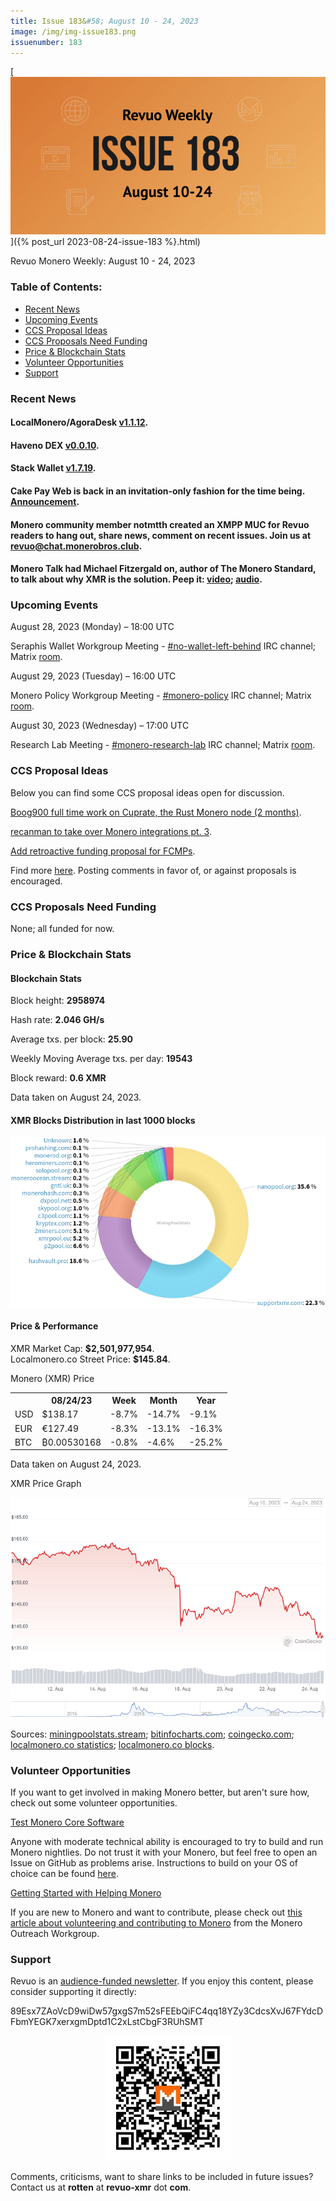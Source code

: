 ```yaml
---
title: Issue 183&#58; August 10 - 24, 2023
image: /img/img-issue183.png
issuenumber: 183
---
```

[<img src="/img/img-issue183.png" alt="Revuo Monero Weekly #183 Slide" class="img-lead">]({% post_url 2023-08-24-issue-183 %}.html)

<p class="text-lead">Revuo Monero Weekly: August 10 - 24, 2023</p>
<!--more-->

<h3>Table of Contents:</h3>
<ul class="contents">
    <li><a href="#news">Recent News</a></li>
    <li><a href="#events">Upcoming Events</a></li>
    <li><a href="#ideas">CCS Proposal Ideas</a></li>
    <li><a href="#proposals">CCS Proposals Need Funding</a></li>
    <li><a href="#stats">Price & Blockchain Stats</a></li>
    <li><a href="#volunteer">Volunteer Opportunities</a></li>
    <li><a href="#support">Support</a></li>
</ul>

<h3 id="news">Recent News</h3>

<div class="newsbyte">
    <h4>LocalMonero/AgoraDesk <a href="https://github.com/AgoraDesk-LocalMonero/agoradesk-app-foss/releases/tag/v1.1.12" target="_blank">v1.1.12</a>.</h4>
</div>

<div class="newsbyte">
    <h4>Haveno DEX <a href="https://github.com/haveno-dex/haveno/releases/tag/v0.0.10" target="_blank">v0.0.10</a>.</h4>
</div>

<div class="newsbyte">
    <h4>Stack Wallet <a href="https://github.com/cypherstack/stack_wallet/releases/tag/build_187" target="_blank">v1.7.19</a>.</h4>
</div>

<div class="newsbyte">
    <h4>Cake Pay Web is back in an invitation-only fashion for the time being. <a href="https://monero.town/post/313268" target="_blank">Announcement</a>.</h4>
</div>

<div class="newsbyte">
    <h4>Monero community member notmtth created an XMPP MUC for Revuo readers to hang out, share news, comment on recent issues. Join us at <a href="xmpp:revuo@chat.monerobros.club?join
" target="_blank">revuo@chat.monerobros.club</a>.</h4>
</div>

<div class="newsbyte">
    <h4>Monero Talk had Michael Fitzergald on, author of The Monero Standard, to talk about why XMR is the solution. Peep it: <a href="https://piped.adminforge.de/watch?v=rYZwMs3cYL4" target="_blank">video</a>; <a href="https://www.monerotalk.live/the-monero-standard-why-monero-is-the-solution-w-stoic-xmr-279" target="_blank">audio</a>.</h4>
</div>

<h3 id="events">Upcoming Events</h3>

<div class="event">
    <p class="date" markdown="1">August 28, 2023 (Monday) – 18:00 UTC</p>
    <p markdown="1">Seraphis Wallet Workgroup Meeting - <a href="irc://irc.libera.chat/#no-wallet-left-behind" target="_blank">#no-wallet-left-behind</a> IRC channel; Matrix <a href="https://matrix.to/#/#no-wallet-left-behind:monero.social" target="_blank">room</a>.</p>
</div>

<div class="event">
    <p class="date" markdown="1">August 29, 2023 (Tuesday) – 16:00 UTC</p>
    <p markdown="1">Monero Policy Workgroup Meeting - <a href="irc://irc.libera.chat/#monero-policy" target="_blank">#monero-policy</a> IRC channel; Matrix <a href="https://matrix.to/#/#monero-policy:monero.social" target="_blank">room</a>.</p>
</div>

<div class="event">
    <p class="date" markdown="1">August 30, 2023 (Wednesday) – 17:00 UTC</p>
    <p markdown="1">Research Lab Meeting - <a href="irc://irc.libera.chat/#monero-research-lab" target="_blank">#monero-research-lab</a> IRC channel; Matrix <a href="https://matrix.to/#/#monero-research-lab:monero.social" target="_blank">room</a>.</p>
</div>

<h3 id="ideas">CCS Proposal Ideas</h3>

<p>Below you can find some CCS proposal ideas open for discussion.</p>

<div class="proposal">
<p><a href="https://repo.getmonero.org/monero-project/ccs-proposals/-/merge_requests/405" target="_blank">Boog900 full time work on Cuprate, the Rust Monero node (2 months)</a>.</p>
</div>

<div class="proposal">
<p><a href="https://repo.getmonero.org/monero-project/ccs-proposals/-/merge_requests/402" target="_blank">recanman to take over Monero integrations pt. 3</a>.</p>
</div>

<div class="proposal">
<p><a href="https://repo.getmonero.org/monero-project/ccs-proposals/-/merge_requests/403" target="_blank">Add retroactive funding proposal for FCMPs</a>.</p>
</div>

<div class="proposal">
<p>Find more <a href="https://ccs.getmonero.org/ideas/" target="_blank">here</a>. Posting comments in favor of, or against proposals is encouraged.</p>
</div>

<h3 id="proposals">CCS Proposals Need Funding</h3>

<p>None; all funded for now.</p>

<h3 id="stats">Price & Blockchain Stats</h3>

<h4 class="stat">Blockchain Stats</h4>

<div class="bcstats">
    <p>Block height: <b>2958974</b></p>
    <p>Hash rate: <b>2.046 GH/s</b></p>
    <p>Average txs. per block: <b>25.90</b></p>
    <p>Weekly Moving Average txs. per day: <b>19543</b></p>
    <p>Block reward: <b>0.6 XMR</b></p>
</div>
<p class="note">Data taken on August 24, 2023.</p>

<h4 class="stat">XMR Blocks Distribution in last 1000 blocks</h4>
<p><img src="/img/hashrate-pool-distribution-0824.png" alt="Hashrate Pool Distribution Pie Chart"/></p>

<h4 class="stat" id="price-stat">Price & Performance</h4>

<div class="price-intro">XMR Market Cap: <b>$2,501,977,954</b>.<br/>Localmonero.co Street Price: <b>$145.84</b>.</div>

<p class="table-title">Monero (XMR) Price</p>
<table class="price-table">
  <tr class="row1">
    <th></th>
    <th>08/24/23</th>
    <th>Week</th>
    <th>Month</th>
    <th>Year</th>
  </tr>
  <tr>
    <td data-th="XMR to">USD</td>
    <td data-th="08/24/23">$138.17</td>
    <td data-th="Week" class="red">-8.7%</td>
    <td data-th="Month" class="red">-14.7%</td>
    <td data-th="Year" class="red">-9.1%</td>
  </tr>
  <tr class="row3">
    <td data-th="XMR to">EUR</td>
    <td data-th="08/24/23">€127.49</td>
    <td data-th="Week" class="red">-8.3%</td>
    <td data-th="Month" class="red">-13.1%</td>
    <td data-th="Year" class="red">-16.3%</td>
  </tr>
  <tr>
    <td data-th="XMR to">BTC</td>
    <td data-th="08/24/23">₿0.00530168</td>
    <td data-th="Week" class="red">-0.8%</td>
    <td data-th="Month" class="red">-4.6%</td>
    <td data-th="Year" class="red">-25.2%</td>
  </tr>
</table>
<p class="note">Data taken on August 24, 2023.</p>

<p class="table-title">XMR Price Graph</p>

![XMR Price Graph 08/10/23-08/24/23](/img/weekly-chart-0824.png "XMR Price Graph 08/10/23-08/24/23")

Sources: <a href="https://miningpoolstats.stream/monero" target="_blank">miningpoolstats.stream</a>; <a href="https://bitinfocharts.com/monero/" target="_blank">bitinfocharts.com</a>; <a href="https://www.coingecko.com/en/coins/monero" target="_blank">coingecko.com</a>; <a href="https://localmonero.co/statistics" target="_blank">localmonero.co statistics</a>; <a href="https://localmonero.co/blocks" target="_blank">localmonero.co blocks</a>.

<h3 id="volunteer">Volunteer Opportunities</h3>

<p>If you want to get involved in making Monero better, but aren't sure how, check out some volunteer opportunities.</p>

<div class="newsbyte">
    <p class="date"><a href="https://github.com/monero-project/monero" target="_blank">Test Monero Core Software</a></p>
    <p>Anyone with moderate technical ability is encouraged to try to build and run Monero nightlies. Do not trust it with your Monero, but feel free to open an Issue on GitHub as problems arise. Instructions to build on your OS of choice can be found <a href="https://github.com/monero-project/monero#compiling-monero-from-source" target="_blank">here</a>. </p>
</div>

<div class="newsbyte">
    <p class="date"><a href="https://github.com/monero-project/monero" target="_blank">Getting Started with Helping Monero</a></p>
    <p>If you are new to Monero and want to contribute, please check out <a href="https://web.archive.org/web/20200805013127/https://www.monerooutreach.org/stories/getting-started-helping-monero.html" target="_blank">this article about volunteering and contributing to Monero</a> from the Monero Outreach Workgroup. </p>
</div>

<h3 id="support">Support</h3>

<p markdown="1">Revuo is an <a href="https://revuo-xmr.com/support/">audience-funded newsletter</a>. If you enjoy this content, please consider supporting it directly:</p>

<p class="address" markdown="1">89Esx7ZAoVcD9wiDw57gxgS7m52sFEEbQiFC4qq18YZy3CdcsXvJ67FYdcDFbmYEGK7xerxgmDptd1C2xLstCbgF3RUhSMT</p>

<p><center><a href="monero:89Esx7ZAoVcD9wiDw57gxgS7m52sFEEbQiFC4qq18YZy3CdcsXvJ67FYdcDFbmYEGK7xerxgmDptd1C2xLstCbgF3RUhSMT" class="qr"><img src="/img/donate-monero.jpg" style="max-width: 200px;"/></a></center></p>

Comments, criticisms, want to share links to be included in future issues? Contact us at **rotten** at **revuo-xmr** dot **com**.
